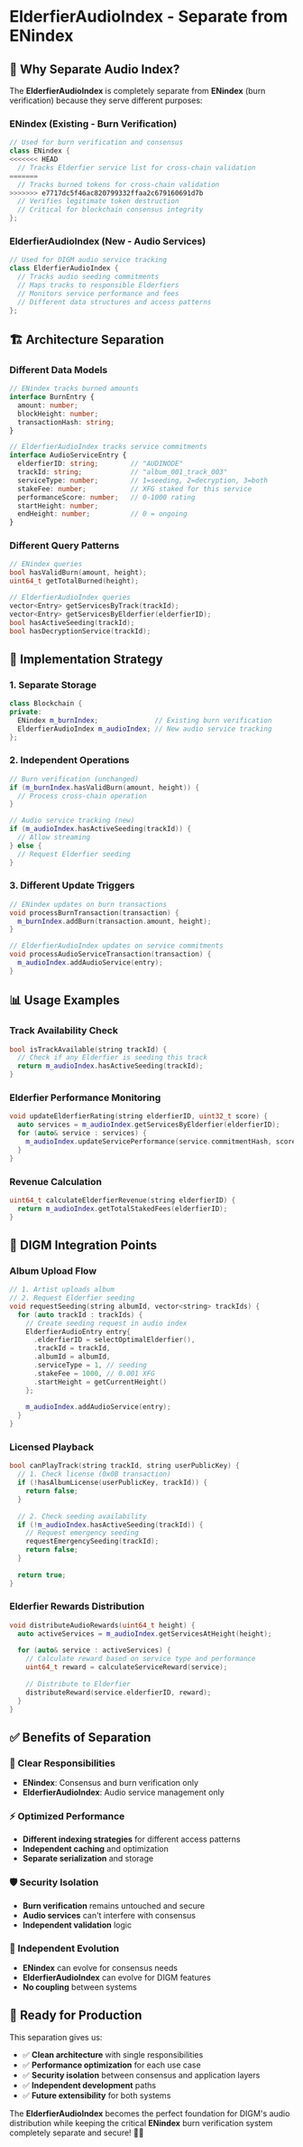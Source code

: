 # ElderfierAudioIndex - Separate from ENindex

## 🎯 **Why Separate Audio Index?**

The **ElderfierAudioIndex** is completely separate from **ENindex** (burn verification) because they serve different purposes:

### **ENindex (Existing - Burn Verification)**
```cpp
// Used for burn verification and consensus
class ENindex {
<<<<<<< HEAD
  // Tracks Elderfier service list for cross-chain validation
=======
  // Tracks burned tokens for cross-chain validation
>>>>>>> e7717dc5f46ac820799332ffaa2c679160691d7b
  // Verifies legitimate token destruction
  // Critical for blockchain consensus integrity
};
```

### **ElderfierAudioIndex (New - Audio Services)**  
```cpp
// Used for DIGM audio service tracking
class ElderfierAudioIndex {
  // Tracks audio seeding commitments
  // Maps tracks to responsible Elderfiers
  // Monitors service performance and fees
  // Different data structures and access patterns
};
```

## 🏗️ **Architecture Separation**

### **Different Data Models**
```typescript
// ENindex tracks burned amounts
interface BurnEntry {
  amount: number;
  blockHeight: number;
  transactionHash: string;
}

// ElderfierAudioIndex tracks service commitments
interface AudioServiceEntry {
  elderfierID: string;        // "AUDINODE"
  trackId: string;            // "album_001_track_003"
  serviceType: number;        // 1=seeding, 2=decryption, 3=both
  stakeFee: number;           // XFG staked for this service
  performanceScore: number;   // 0-1000 rating
  startHeight: number;
  endHeight: number;          // 0 = ongoing
}
```

### **Different Query Patterns**
```cpp
// ENindex queries
bool hasValidBurn(amount, height);
uint64_t getTotalBurned(height);

// ElderfierAudioIndex queries  
vector<Entry> getServicesByTrack(trackId);
vector<Entry> getServicesByElderfier(elderfierID);
bool hasActiveSeeding(trackId);
bool hasDecryptionService(trackId);
```

## 🔧 **Implementation Strategy**

### **1. Separate Storage**
```cpp
class Blockchain {
private:
  ENindex m_burnIndex;              // Existing burn verification
  ElderfierAudioIndex m_audioIndex; // New audio service tracking
};
```

### **2. Independent Operations**
```cpp
// Burn verification (unchanged)
if (m_burnIndex.hasValidBurn(amount, height)) {
  // Process cross-chain operation
}

// Audio service tracking (new)
if (m_audioIndex.hasActiveSeeding(trackId)) {
  // Allow streaming
} else {
  // Request Elderfier seeding
}
```

### **3. Different Update Triggers**
```cpp
// ENindex updates on burn transactions
void processBurnTransaction(transaction) {
  m_burnIndex.addBurn(transaction.amount, height);
}

// ElderfierAudioIndex updates on service commitments
void processAudioServiceTransaction(transaction) {
  m_audioIndex.addAudioService(entry);
}
```

## 📊 **Usage Examples**

### **Track Availability Check**
```cpp
bool isTrackAvailable(string trackId) {
  // Check if any Elderfier is seeding this track
  return m_audioIndex.hasActiveSeeding(trackId);
}
```

### **Elderfier Performance Monitoring**
```cpp
void updateElderfierRating(string elderfierID, uint32_t score) {
  auto services = m_audioIndex.getServicesByElderfier(elderfierID);
  for (auto& service : services) {
    m_audioIndex.updateServicePerformance(service.commitmentHash, score);
  }
}
```

### **Revenue Calculation**
```cpp
uint64_t calculateElderfierRevenue(string elderfierID) {
  return m_audioIndex.getTotalStakedFees(elderfierID);
}
```

## 🎵 **DIGM Integration Points**

### **Album Upload Flow**
```cpp
// 1. Artist uploads album
// 2. Request Elderfier seeding
void requestSeeding(string albumId, vector<string> trackIds) {
  for (auto trackId : trackIds) {
    // Create seeding request in audio index
    ElderfierAudioEntry entry{
      .elderfierID = selectOptimalElderfier(),
      .trackId = trackId,
      .albumId = albumId,
      .serviceType = 1, // seeding
      .stakeFee = 1000, // 0.001 XFG
      .startHeight = getCurrentHeight()
    };
    
    m_audioIndex.addAudioService(entry);
  }
}
```

### **Licensed Playback**
```cpp
bool canPlayTrack(string trackId, string userPublicKey) {
  // 1. Check license (0x0B transaction)
  if (!hasAlbumLicense(userPublicKey, trackId)) {
    return false;
  }
  
  // 2. Check seeding availability
  if (!m_audioIndex.hasActiveSeeding(trackId)) {
    // Request emergency seeding
    requestEmergencySeeding(trackId);
    return false;
  }
  
  return true;
}
```

### **Elderfier Rewards Distribution**
```cpp
void distributeAudioRewards(uint64_t height) {
  auto activeServices = m_audioIndex.getServicesAtHeight(height);
  
  for (auto& service : activeServices) {
    // Calculate reward based on service type and performance
    uint64_t reward = calculateServiceReward(service);
    
    // Distribute to Elderfier
    distributeReward(service.elderfierID, reward);
  }
}
```

## ✅ **Benefits of Separation**

### **🎯 Clear Responsibilities**
- **ENindex**: Consensus and burn verification only
- **ElderfierAudioIndex**: Audio service management only

### **⚡ Optimized Performance**  
- **Different indexing strategies** for different access patterns
- **Independent caching** and optimization
- **Separate serialization** and storage

### **🛡️ Security Isolation**
- **Burn verification** remains untouched and secure
- **Audio services** can't interfere with consensus
- **Independent validation** logic

### **🔄 Independent Evolution**
- **ENindex** can evolve for consensus needs
- **ElderfierAudioIndex** can evolve for DIGM features
- **No coupling** between systems

## 🚀 **Ready for Production**

This separation gives us:
- ✅ **Clean architecture** with single responsibilities
- ✅ **Performance optimization** for each use case  
- ✅ **Security isolation** between consensus and application layers
- ✅ **Independent development** paths
- ✅ **Future extensibility** for both systems

The **ElderfierAudioIndex** becomes the perfect foundation for DIGM's audio distribution while keeping the critical **ENindex** burn verification system completely separate and secure! 🏰🎵
